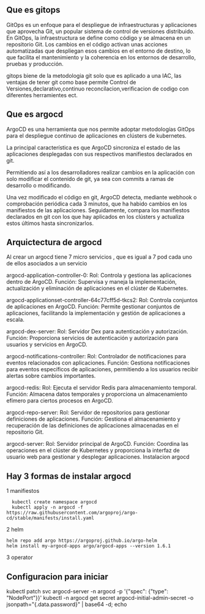 ## Que es gitops

  GitOps es un enfoque para el despliegue de infraestructuras y aplicaciones que aprovecha Git, un popular sistema de control de versiones distribuido. En GitOps, la infraestructura se define como código y se almacena en un repositorio Git. Los cambios en el código activan unas acciones automatizadas que despliegan esos cambios en el entorno de destino, lo que facilita el mantenimiento y la coherencia en los entornos de desarrollo, pruebas y producción.  

  gitops biene de la metodologia git solo que es aplicado a una IAC, las ventajas de tener git como base permite Control de Versiones,declarativo,continuo reconcilacion,verificacion de codigo con diferentes herramientes ect. 
    
## Que es argocd

  ArgoCD es una herramienta que nos permite adoptar metodologías GitOps para el despliegue continuo de aplicaciones en clústers de kubernetes.

  La principal característica es que ArgoCD sincroniza el estado de las aplicaciones desplegadas con sus respectivos manifiestos declarados en git.

  Permitiendo así a los desarrolladores realizar cambios en la aplicación con solo modificar el contenido de git, ya sea con commits a ramas de desarrollo o modificando.

  Una vez modificado el código en git, ArgoCD detecta, mediante webhook o comprobación periódica cada 3 minutos, que ha habido cambios en los manifiestos de las aplicaciones. Seguidamente, compara los manifiestos declarados en git con los que hay aplicados en los clústers y actualiza estos últimos hasta sincronizarlos.

## Arquictectura de argocd

  Al crear un argocd tiene 7 micro servicios , que es igual a 7 pod cada uno de ellos asociados a un servicio

  argocd-application-controller-0:
  Rol: Controla y gestiona las aplicaciones dentro de ArgoCD.
  Función: Supervisa y maneja la implementación, actualización y eliminación de aplicaciones en el clúster de Kubernetes.
  
  argocd-applicationset-controller-64c77cff5d-tkcs2:
  Rol: Controla conjuntos de aplicaciones en ArgoCD.
  Función: Permite gestionar conjuntos de aplicaciones, facilitando la implementación y gestión de aplicaciones a escala.

  argocd-dex-server:
  Rol: Servidor Dex para autenticación y autorización.
  Función: Proporciona servicios de autenticación y autorización para usuarios y servicios en ArgoCD.
  
  argocd-notifications-controller:
  Rol: Controlador de notificaciones para eventos relacionados con aplicaciones.
  Función: Gestiona notificaciones para eventos específicos de aplicaciones, permitiendo a los usuarios recibir alertas sobre cambios importantes.
  
  argocd-redis:
  Rol: Ejecuta el servidor Redis para almacenamiento temporal.
  Función: Almacena datos temporales y proporciona un almacenamiento efímero para ciertos procesos en ArgoCD.
  
  argocd-repo-server:
  Rol: Servidor de repositorios para gestionar definiciones de aplicaciones.
  Función: Gestiona el almacenamiento y recuperación de las definiciones de aplicaciones almacenadas en el repositorio Git.
  
  argocd-server:
  Rol: Servidor principal de ArgoCD.
  Función: Coordina las operaciones en el clúster de Kubernetes y proporciona la interfaz de usuario web para gestionar y desplegar aplicaciones.
  Instalacion argocd

  ## Hay 3 formas de instalar argocd

  1 manifiestos

      kubectl create namespace argocd
      kubectl apply -n argocd -f https://raw.githubusercontent.com/argoproj/argo-cd/stable/manifests/install.yaml

  2 helm

    helm repo add argo https://argoproj.github.io/argo-helm
    helm install my-argocd-apps argo/argocd-apps --version 1.6.1

  3 operator


## Configuracion para iniciar 

kubectl patch svc argocd-server -n argocd -p '{"spec": {"type": "NodePort"}}'
kubectl -n argocd get secret argocd-initial-admin-secret -o jsonpath="{.data.password}" | base64 -d; echo


